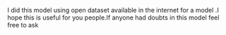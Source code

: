I did this model using open dataset available in the internet for a model .I hope this is useful for you people.If anyone had doubts in this model feel free to ask

